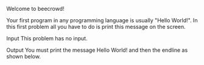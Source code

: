 Welcome to beecrowd!

Your first program in any programming language is usually "Hello World!". In this first problem all you have to do is print this message on the screen.

Input
This problem has no input.

Output
You must print the message Hello World! and then the endline as shown below.